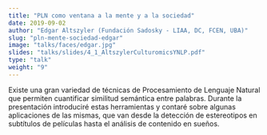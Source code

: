 ```yaml
---
title: "PLN como ventana a la mente y a la sociedad"
date: 2019-09-02
author: "Edgar Altszyler (Fundación Sadosky - LIAA, DC, FCEN, UBA)"
slug: "pln-mente-sociedad-edgar"
image: "talks/faces/edgar.jpg"
slides: "talks/slides/4_1_AltszylerCulturomicsYNLP.pdf"
type: "talk"
weight: "9"
---
```

Existe una gran variedad de técnicas de Procesamiento de Lenguaje Natural que permiten cuantificar similitud semántica entre palabras. Durante la presentación introduciré estas herramientas y contaré sobre algunas aplicaciones de las mismas, que van desde la detección de estereotipos en subtítulos de películas hasta el análisis de contenido en sueños.
